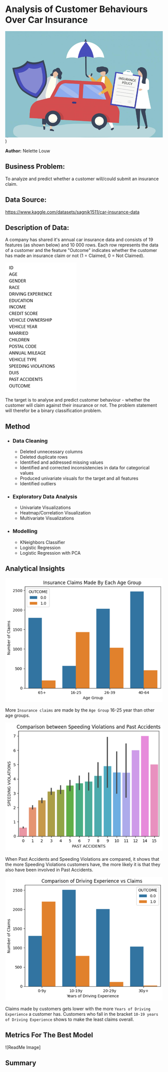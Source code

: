 # **Analysis of Customer Behaviours Over Car Insurance**
![ReadMe Image](https://github.com/nelettelouw/Car-Insurance/blob/main/Car%20Insurance%20Image.PNG))

**Author:** Nelette Louw
## **Business Problem:**
To analyze and predict whether a customer will/could submit an insurance claim.

## **Data Source:**
https://www.kaggle.com/datasets/sagnik1511/car-insurance-data

## **Description of Data:**
A company has shared it's annual car insurance data and consists of 19 features (as shown below) and 10 000 rows.
Each row represents the data of a customer and the feature "Outcome" indicates whether the customer has made an insurance claim or not (1 = Claimed, 0 = Not Claimed).

![ReadMe Image](https://github.com/nelettelouw/Car-Insurance/blob/main/Car%20Insurance%20Data%20Components.PNG)

The target is to analyse and predict customer behaviour - whether the customer will claim against their insurance or not. The problem statement will therefor be a binary classification problem.

## **Method**

- ### **Data Cleaning**
  - Deleted unnecessary columns
  - Deleted duplicate rows
  - Identified and addressed missing values
  - Identified and corrected inconsistencies in data for categorical values
  - Produced univariate visuals for the target and all features
  - Identified outliers
 
- ### **Exploratory Data Analysis**
    - Univariate Visualizations
    - Heatmap/Correlation Visualization
    - Multivariate Visualizations

- ### **Modelling**
    - KNeighbors Classifier
    - Logistic Regression
    - Logistic Regression with PCA

## **Analytical Insights**
![ReadMe Image](https://github.com/nelettelouw/Car-Insurance/blob/main/Insurance%20Claims%20(Age%20Group).PNG)

More ```Insurance claims``` are made by the ```Age Group``` 16-25 year than other age groups.

![ReadMe Image](https://github.com/nelettelouw/Car-Insurance/blob/main/Past%20Accidents.PNG)

When Past Accidents and Speeding Violations are compared, it shows that the more Speeding Violations customers have, the more likely it is that they also have been involved in Past Accidents.

![ReadMe Image](https://github.com/nelettelouw/Car-Insurance/blob/main/Driving%20Experience.PNG)

Claims made by customers gets lower with the more ```Years of Driving Experience``` a customer has. Customers who fall in the bracket ```10-19 years of Driving Experience``` shows to make the least claims overall.

## **Metrics For The Best Model**
![ReadMe Image]

## **Summary**
